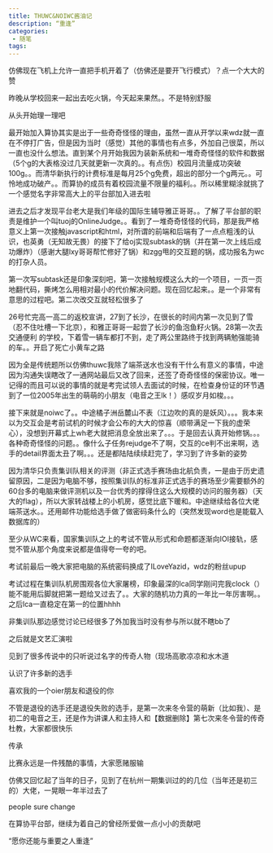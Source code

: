 ```yaml
---
title: THUWC&NOIWC酱油记
description: “重逢”
categories:
 - 随笔
tags:
---
```


仿佛现在飞机上允许一直把手机开着了（仿佛还是要开飞行模式）？点一个大大的赞

昨晚从学校回来一起出去吃火锅，今天起来果然。。不是特别舒服

从头开始理一理吧

最开始加入算协其实是出于一些奇奇怪怪的理由，虽然一直从开学以来wdz就一直在不停打广告，但是因为当时（感觉）其他的事情也有点多，外加自己很菜，所以一直也没什么想法。直到某个月开始我因为装新系统和一堆奇奇怪怪的软件和数据（5个g的大表格没过几天就更新一次真的。。有点伤）校园月流量成功突破100g。。而清华新执行的计费标准是每月25个g免费，超出的部分一个g两元。。可怜地成功破产。。而算协的成员有着校园流量不限量的福利。。所以稀里糊涂就挑了一个感觉名字非常高大上的平台部加入进去啦

进去之后才发现平台老大是我们年级的国际生辅导雅正哥哥。。了解了平台部的职责是维护一个叫tuoj的OnlineJudge。。看到了一堆奇奇怪怪的代码，那是我严格意义上第一次接触javascript和html，对所谓的前端和后端有了一点点粗浅的认识，也英勇（无知故无畏）的接下了给oj实现subtask的锅（并在第一次上线后成功爆炸）（感谢大腿lxy哥哥帮忙修好了锅）和zgg甩的交互题的锅，成功报名为wc的打杂人员。

第一次写subtask还是印象深刻吧，第一次接触规模这么大的一个项目，一页一页地翻代码，撕烤怎么用相对最小的代价解决问题。现在回忆起来。。是一个非常有意思的过程吧。第二次改交互就轻松很多了

26号忙完高一高二的返校宣讲，27到了长沙，在很长的时间内第一次见到了雪（忍不住吐槽一下北京），和雅正哥哥一起尝了长沙的鱼泡鱼籽火锅。28第一次去 交通便利 的学校，下着雪一辆车都打不到，走了两公里路终于找到两辆勉强能骑的车。。开启了死亡小黄车之路

因为全是传统题所以仿佛thuwc我除了端茶送水也没有干什么有意义的事情，中途因为沟通失误瞎改了一通网站最后又改了回来，还签了奇奇怪怪的保密协议。唯一记得的而且可以说的事情的就是考完试领人去面试的时候，在检查身份证的环节遇到了一位2005年出生的萌萌的小朋友（电音之王lk！）感叹岁月如梭。。。

接下来就是noiwc了。。中途橘子洲岳麓山不表（江边吹的真的是妖风）。。。我本来以为交互会是考前试机的时候才会公布的大大的惊喜（顺带满足一下我的虚荣心），没想到开幕式上wh老大就把消息全放出来了。。。于是回去认真开始修锅。。。各种奇奇怪怪的问题。。像什么子任务rejudge不了啊，交互的ce判不出来啊，选手的detail界面太丑了啊。。。还是都陆陆续续赶完了，学习到了许多新的姿势

因为清华只负责集训队相关的评测（非正式选手赛场由北航负责，一是由于历史遗留原因，二是因为电脑不够，按照集训队的标准非正式选手的赛场至少需要额外的60台多的电脑来做评测机以及一台优秀的撑得住这么大规模的访问的服务器）（天大的flag），所以大家转战楼上的小机房，感觉比底下暖和。中途继续给各位大佬端茶送水。。还用邮件功能给选手做了做密码条什么的（突然发现word也是能载入数据库的）

至少从WC来看，国家集训队之上的考试不管从形式和命题都逐渐向IOI接轨，感觉不管从那个角度来说都是值得夸一夸的吧。

考试前最后一晚大家把电脑的系统密码换成了ILoveYazid，wdz的粉丝upup

考试过程在集训队机房围观各位大家屠榜，印象最深的lca同学刚问完我clock（）能不能用后脚就把第一题给叉过去了。。大家的随机功力真的一年比一年厉害啊。。之后lca一直稳定在第一的位置hhhh

非集训队那边感觉讨论已经很多了外加我当时没有参与所以就不瞎bb了

之后就是文艺汇演啦

见到了很多传说中的只听说过名字的传奇人物（现场高歌凉凉和水木道

认识了许多新的选手

喜欢我的一个oier朋友和退役的你

不管是退役的选手还是退役失败的选手，是第一次来冬令营的萌新（比如我）、是初二的电音之王，还是作为讲课人和主持人和【数据删除】第七次来冬令营的传奇杜教，大家都很快乐

传承

比赛永远是一件残酷的事情，大家愿赌服输

仿佛又回忆起了当年的日子，见到了在杭州一期集训过的的几位（当年还是初三的）大佬，一晃眼一年半过去了

people sure change

在算协平台部，继续为着自己的曾经所爱做一点小小的贡献吧

“愿你还能与重要之人重逢”



